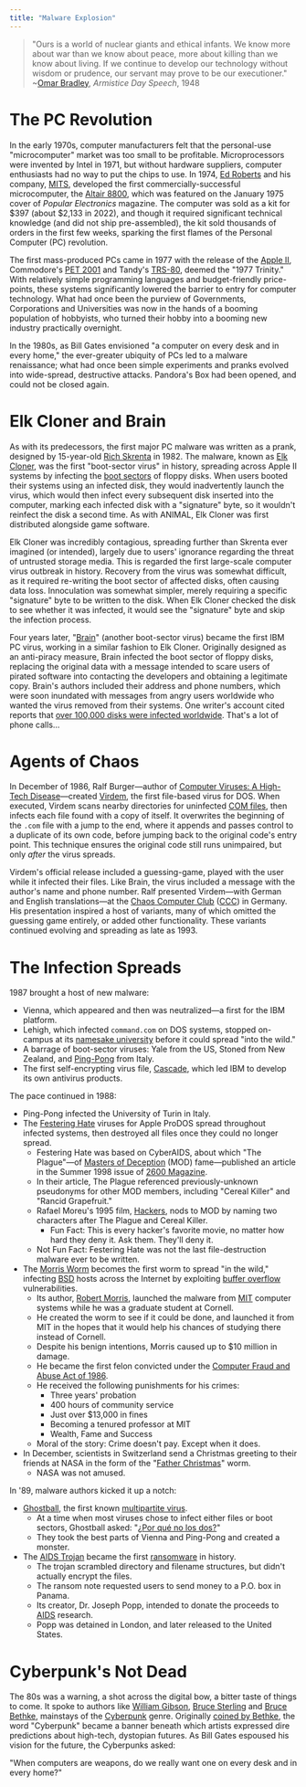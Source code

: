 ```yaml
---
title: "Malware Explosion"
---
```


> "Ours is a world of nuclear giants and ethical infants. We know more about war than we know about peace, more about killing than we know about living. If we continue to develop our technology without wisdom or prudence, our servant may prove to be our executioner." ~[Omar Bradley](https://en.wikipedia.org/wiki/Omar_Bradley), _Armistice Day Speech_, 1948

# The PC Revolution

In the early 1970s, computer manufacturers felt that the personal-use "microcomputer" market was too small to be profitable. Microprocessors were invented by Intel in 1971, but without hardware suppliers, computer enthusiasts had no way to put the chips to use. In 1974, [Ed Roberts](https://en.wikipedia.org/wiki/Ed_Roberts_(computer_engineer)) and his company, [MITS](https://en.wikipedia.org/wiki/Micro_Instrumentation_and_Telemetry_Systems), developed the first commercially-successful microcomputer, the [Altair 8800](https://en.wikipedia.org/wiki/Altair_8800), which was featured on the January 1975 cover of _Popular Electronics_ magazine. The computer was sold as a kit for $397 (about $2,133 in 2022), and though it required significant technical knowledge (and did not ship pre-assembled), the kit sold thousands of orders in the first few weeks, sparking the first flames of the Personal Computer (PC) revolution.

The first mass-produced PCs came in 1977 with the release of the [Apple II](https://en.wikipedia.org/wiki/Apple_II_family), Commodore's [PET 2001](https://en.wikipedia.org/wiki/PET_2001) and Tandy's [TRS-80](https://en.wikipedia.org/wiki/TRS-80), deemed the "1977 Trinity." With relatively simple programming languages and budget-friendly price-points, these systems significantly lowered the barrier to entry for computer technology. What had once been the purview of Governments, Corporations and Universities was now in the hands of a booming population of hobbyists, who turned their hobby into a booming new industry practically overnight. 

In the 1980s, as Bill Gates envisioned "a computer on every desk and in every home," the ever-greater ubiquity of PCs led to a malware renaissance; what had once been simple experiments and pranks evolved into wide-spread, destructive attacks. Pandora's Box had been opened, and could not be closed again.

# Elk Cloner and Brain

As with its predecessors, the first major PC malware was written as a prank, designed by 15-year-old [Rich Skrenta](https://en.wikipedia.org/wiki/Rich_Skrenta) in 1982. The malware, known as [Elk Cloner](https://en.wikipedia.org/wiki/Elk_Cloner), was the first "boot-sector virus" in history, spreading across Apple II systems by infecting the [boot sectors](https://en.wikipedia.org/wiki/Boot_sector) of floppy disks. When users booted their systems using an infected disk, they would inadvertently launch the virus, which would then infect every subsequent disk inserted into the computer, marking each infected disk with a "signature" byte, so it wouldn't reinfect the disk a second time. As with ANIMAL, Elk Cloner was first distributed alongside game software.

Elk Cloner was incredibly contagious, spreading further than Skrenta ever imagined (or intended), largely due to users' ignorance regarding the threat of untrusted storage media. This is regarded the first large-scale computer virus outbreak in history. Recovery from the virus was somewhat difficult, as it required re-writing the boot sector of affected disks, often causing data loss. Innoculation was somewhat simpler, merely requiring a specific "signature" byte to be written to the disk. When Elk Cloner checked the disk to see whether it was infected, it would see the "signature" byte and skip the infection process.

Four years later, "[Brain](https://en.wikipedia.org/wiki/Brain_(computer_virus))" (another boot-sector virus) became the first IBM PC virus, working in a similar fashion to Elk Cloner. Originally designed as an anti-piracy measure, Brain infected the boot sector of floppy disks, replacing the original data with a message intended to scare users of pirated software into contacting the developers and obtaining a legitimate copy. Brain's authors included their address and phone numbers, which were soon inundated with messages from angry users worldwide who wanted the virus removed from their systems. One writer's account cited reports that [over 100,000 disks were infected worldwide](http://www.pirp.harvard.edu/pubs_pdf/bransco/bransco-i89-3.pdf). That's a lot of phone calls...

# Agents of Chaos

In December of 1986, Ralf Burger—author of [Computer Viruses: A High-Tech Disease](https://www.amazon.com/gp/product/1557550433/)—created [Virdem](http://virus.wikidot.com/virdem), the first file-based virus for DOS. When executed, Virdem scans nearby directories for uninfected [COM files](https://en.wikipedia.org/wiki/COM_file), then infects each file found with a copy of itself. It overwrites the beginning of the `.com` file with a jump to the end, where it appends and passes control to a duplicate of its own code, before jumping back to the original code's entry point. This technique ensures the original code still runs unimpaired, but only _after_ the virus spreads.

Virdem's official release included a guessing-game, played with the user while it infected their files. Like Brain, the virus included a message with the author's name and phone number. Ralf presented Virdem—with German and English translations—at the [Chaos Computer Club](https://en.wikipedia.org/wiki/Chaos_Computer_Club) ([CCC](https://www.ccc.de/en/)) in Germany. His presentation inspired a host of variants, many of which omitted the guessing game entirely, or added other functionality. These variants continued evolving and spreading as late as 1993.

# The Infection Spreads

1987 brought a host of new malware:

* Vienna, which appeared and then was neutralized—a first for the IBM platform.
* Lehigh, which infected `command.com` on DOS systems, stopped on-campus at its [namesake university](https://en.wikipedia.org/wiki/Lehigh_University) before it could spread "into the wild."
* A barrage of boot-sector viruses: Yale from the US, Stoned from New Zealand, and [Ping-Pong](https://en.wikipedia.org/wiki/Ping-Pong_virus) from Italy.
* The first self-encrypting virus file, [Cascade](https://en.wikipedia.org/wiki/Cascade_(computer_virus)), which led IBM to develop its own antivirus products.

The pace continued in 1988:

* Ping-Pong infected the University of Turin in Italy.
* The [Festering Hate](https://en.wikipedia.org/wiki/Festering_Hate) viruses for Apple ProDOS spread throughout infected systems, then destroyed all files once they could no longer spread.
    * Festering Hate was based on CyberAIDS, about which "The Plague"—of [Masters of Deception](https://en.wikipedia.org/wiki/Masters_of_Deception) (MOD) fame—published an article in the Summer 1998 issue of [2600 Magazine](https://en.wikipedia.org/wiki/2600_Magazine).
    * In their article, The Plague referenced previously-unknown pseudonyms for other MOD members, including "Cereal Killer" and "Rancid Grapefruit."
    * Rafael Moreu's 1995 film, [Hackers](https://en.wikipedia.org/wiki/Hackers_(film)), nods to MOD by naming two characters after The Plague and Cereal Killer.
        * Fun Fact: This is every hacker's favorite movie, no matter how hard they deny it. Ask them. They'll deny it.
    * Not Fun Fact: Festering Hate was not the last file-destruction malware ever to be written.
* The [Morris Worm](https://en.wikipedia.org/wiki/Morris_worm) becomes the first worm to spread "in the wild," infecting [BSD](https://en.wikipedia.org/wiki/Berkeley_Software_Distribution) hosts across the Internet by exploiting [buffer overflow](https://en.wikipedia.org/wiki/Buffer_overflow) vulnerabilities.
    * Its author, [Robert Morris](https://en.wikipedia.org/wiki/Robert_Tappan_Morris), launched the malware from [MIT](https://en.wikipedia.org/wiki/Massachusetts_Institute_of_Technology) computer systems while he was a graduate student at Cornell.
    * He created the worm to see if it could be done, and launched it from MIT in the hopes that it would help his chances of studying there instead of Cornell.
    * Despite his benign intentions, Morris caused up to $10 million in damage.
    * He became the first felon convicted under the [Computer Fraud and Abuse Act of 1986](https://en.wikipedia.org/wiki/Computer_Fraud_and_Abuse_Act).
    * He received the following punishments for his crimes:
        * Three years' probation
        * 400 hours of community service
        * Just over $13,000 in fines
        * Becoming a tenured professor at MIT
        * Wealth, Fame and Success
    * Moral of the story: Crime doesn't pay. Except when it does.
* In December, scientists in Switzerland send a Christmas greeting to their friends at NASA in the form of the "[Father Christmas](https://en.wikipedia.org/wiki/Father_Christmas_(computer_worm))" worm.
    * NASA was not amused.

In '89, malware authors kicked it up a notch:

* [Ghostball](https://en.wikipedia.org/wiki/Ghostball_(computer_virus)), the first known [multipartite virus](https://handwiki.org/wiki/Multipartite_virus).
    * At a time when most viruses chose to infect either files or boot sectors, Ghostball asked: "[¿Por qué no los dos?](https://i.imgur.com/EuiZtCC.gif)"
    * They took the best parts of Vienna and Ping-Pong and created a monster.
* The [AIDS Trojan](https://en.wikipedia.org/wiki/AIDS_(Trojan_horse)) became the first [ransomware](https://en.wikipedia.org/wiki/Ransomware_(malware)) in history.
    * The trojan scrambled directory and filename structures, but didn't actually encrypt the files.
    * The ransom note requested users to send money to a P.O. box in Panama.
    * Its creator, Dr. Joseph Popp, intended to donate the proceeds to [AIDS](https://en.wikipedia.org/wiki/AIDS) research.
    * Popp was detained in London, and later released to the United States.

# Cyberpunk's Not Dead

The 80s was a warning, a shot across the digital bow, a bitter taste of things to come. It spoke to authors like [William Gibson](https://en.wikipedia.org/wiki/William_Gibson), [Bruce Sterling](https://en.wikipedia.org/wiki/Bruce_Sterling) and [Bruce Bethke](https://en.wikipedia.org/wiki/Bruce_Bethke), mainstays of the [Cyberpunk](https://en.wikipedia.org/wiki/Cyberpunk) genre. Originally [coined by Bethke](https://en.wikipedia.org/wiki/Cyberpunk_(novel)), the word "Cyberpunk" became a banner beneath which artists expressed dire predictions about high-tech, dystopian futures. As Bill Gates espoused his vision for the future, the Cyberpunks asked:

"When computers are weapons, do we really want one on every desk and in every home?"
